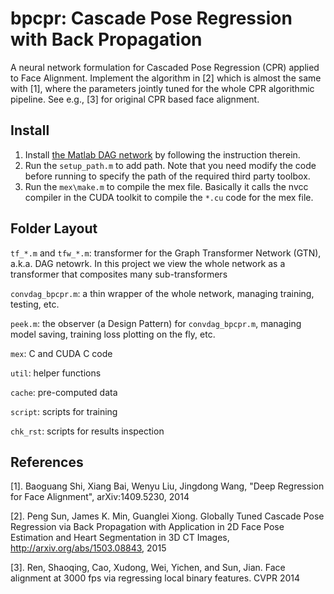 # bpcpr: Cascade Pose Regression with Back Propagation
A neural network formulation for Cascaded Pose Regression (CPR) applied to Face Alignment. Implement the algorithm in [2] which is almost the same with [1], where the parameters jointly tuned for the whole CPR algorithmic pipeline. See e.g., [3] for original CPR based face alignment.

## Install
1. Install [the Matlab DAG network](https://github.com/pengsun/MatConvDAG) by following the instruction therein.
2. Run the `setup_path.m` to add path. Note that you need modify the code before running to specify the path of the required third party toolbox.
3. Run the `mex\make.m` to compile the mex file. Basically it calls the nvcc compiler in the CUDA toolkit to compile the `*.cu` code for the mex file.

## Folder Layout
`tf_*.m` and `tfw_*.m`: transformer for the Graph Transformer Network (GTN), a.k.a. DAG netowrk. In this project we view the whole network as a transformer that composites many sub-transformers

`convdag_bpcpr.m`: a thin wrapper of the whole network, managing training, testing, etc. 

`peek.m`: the observer (a Design Pattern) for `convdag_bpcpr.m`, managing model saving, training loss plotting on the fly, etc.

`mex`: C and CUDA C code

`util`: helper functions

`cache`: pre-computed data

`script`: scripts for training

`chk_rst`: scripts for results inspection

## References
[1]. Baoguang Shi, Xiang Bai, Wenyu Liu, Jingdong Wang, "Deep Regression for Face Alignment", arXiv:1409.5230, 2014

[2]. Peng Sun, James K. Min, Guanglei Xiong. Globally Tuned Cascade Pose Regression via Back Propagation with Application in 2D Face Pose Estimation and Heart Segmentation in 3D CT Images, http://arxiv.org/abs/1503.08843, 2015

[3]. Ren, Shaoqing, Cao, Xudong, Wei, Yichen, and Sun, Jian. Face alignment at 3000 fps via regressing local binary features. CVPR 2014
